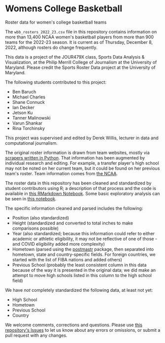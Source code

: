 # Womens College Basketball
Roster data for women's college basketball teams

The `wbb_rosters_2022_23.csv` file in this repository contains information on more than 13,400 NCAA women's basketball players from more than 900 teams for the 2022-23 season. It is current as of Thursday, December 8, 2022, although rosters do change frequently.

This data is a project of the JOUR479X class, Sports Data Analysis & Visualization, at the Philip Merrill College of Journalism at the University of Maryland. Please credit the Sports Roster Data project at the University of Maryland.

The following students contributed to this project:

* Ben Baruch
* Michael Charles
* Shane Connuck
* Ian Decker
* Jetson Ku
* Tanner Malinowski
* Varun Shankar
* Rina Torchinsky

This project was supervised and edited by Derek Willis, lecturer in data and computational journalism.

The original roster information is drawn from team websites, mostly via [scrapers written in Python](https://github.com/dwillis/wbb/blob/master/ncaa/rosters.py). That information has been augmented by individual research and editing. For example, a transfer player's high school may not be noted on her current team, but it could be found on her previous team's roster. Team information comes from [the NCAA](https://stats.ncaa.org/rankings?academic_year=2023&sport_code=WBB).

The roster data in this repository has been cleaned and standardized by student contributors using R; a description of that process and the code is available in [this RMarkdown Notebook](cleaning.Rmd). Some basic exploratory analysis can be seen in [this notebook](exploration.Rmd).

The specific information cleaned and parsed includes the following:

* Position (also standardized)
* Height (standardized and converted to total inches to make comparisons possible)
* Year (also standardized; because this information could refer to either academic or athletic eligibility, it may not be reflective of one of those - and COVID eligibility added more complexity)
* Hometown (parsed using the [postmastr](https://slu-opengis.github.io/postmastr/) package, then separated into hometown, state and country-specific fields. For foreign countries, we started with the list of FIBA nations and added others)
* Previous School (probably the least consistent column in this data because of the way it is presented in the original data; we did make an attempt to move high schools listed in this column to the high school field)

We have *not* completely standardized the following data, at least not yet:

* High School
* Hometown
* Previous School
* Country

We welcome comments, corrections and questions. Please use [this repository's Issues](https://github.com/Sports-Roster-Data/womens-college-basketball/issues) to let us know about any errors or omissions, or submit a pull request with any changes.